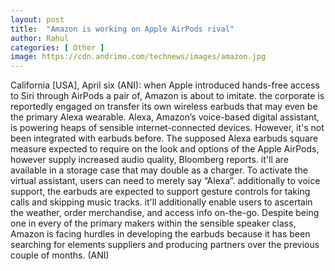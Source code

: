 ```yaml
---
layout: post
title:  "Amazon is working on Apple AirPods rival"
author: Rahul
categories: [ Other ]
image: https://cdn.andrimo.com/technews/images/amazon.jpg
---
```

California [USA], April six (ANI): when Apple introduced hands-free access to Siri through AirPods a pair of, Amazon is about to imitate. the corporate is reportedly engaged on transfer its own wireless earbuds that may even be the primary Alexa wearable.
Alexa, Amazon’s voice-based digital assistant, is powering heaps of sensible internet-connected devices. However, it's not been integrated with earbuds before.
The supposed Alexa earbuds square measure expected to require on the look and options of the Apple AirPods, however supply increased audio quality, Bloomberg reports. it'll are available in a storage case that may double as a charger.
To activate the virtual assistant, users can need to merely say “Alexa”. additionally to voice support, the earbuds are expected to support gesture controls for taking calls and skipping music tracks. it'll additionally enable users to ascertain the weather, order merchandise, and access info on-the-go.
Despite being one in every of the primary makers within the sensible speaker class, Amazon is facing hurdles in developing the earbuds because it has been searching for elements suppliers and producing partners over the previous couple of months. (ANI)
